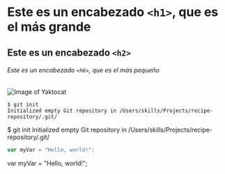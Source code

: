 # Este es un encabezado `<h1>`, que es el más grande

## Este es un encabezado `<h2>`

###### Este es un encabezado `<h6>`, que es el más pequeño

![Image of Yaktocat](https://octodex.github.com/images/yaktocat.png)

```
$ git init
Initialized empty Git repository in /Users/skills/Projects/recipe-repository/.git/
```
$ git init
Initialized empty Git repository in /Users/skills/Projects/recipe-repository/.git/


``` javascript
var myVar = "Hello, world!";
```
var myVar = "Hello, world!";
